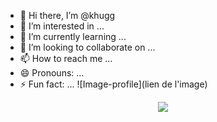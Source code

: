 - 👋 Hi there, I’m @khugg
- 👀 I’m interested in ...
- 🌱 I’m currently learning ...
- 💞️ I’m looking to collaborate on ...
- 📫 How to reach me ...
- 😄 Pronouns: ...
- ⚡ Fun fact: ...
  ![Image-profile](lien de l'image)

<p align="center">
  <img align="center" wight="10%" src="https://cdn1.paris-medecine-esthetique.fr/wp-content/uploads/2021/04/profil-visage-dr-mayeux-medecine-esthetique-paris8-cover.jpg"/>
</p>
<!---
khugg/khugg is a ✨ special ✨ repository because its `README.md` (this file) appears on your GitHub profile.
You can click the Preview link to take a look at your changes.
--->
